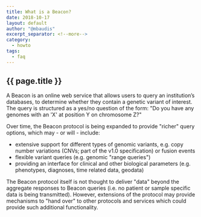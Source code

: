 ```yaml
---
title: What is a Beacon?
date: 2018-10-17
layout: default
author: "@mbaudis"
excerpt_separator: <!--more-->
category:
  - howto
tags:
  - faq
---
```


## {{ page.title }}

A Beacon is an online web service that allows users to query an institution’s databases, to determine whether they contain a genetic variant of interest. The query is structured as a yes/no question of the form: "Do you have any genomes with an 'X' at position Y on chromosome Z?"

<!--more-->

Over time, the Beacon protocol is being expanded to provide "richer" query options, which may - or will - include:

* extensive support for different types of genomic variants, e.g.  copy number variations (CNVs; part of the v1.0 specification) or fusion events
* flexible variant queries (e.g. genomic "range queries")
* providing an interface for clinical and other biological parameters (e.g. phenotypes, diagnoses, time related data, geodata)

The Beacon protocol itself is not thought to deliver "data" beyond the aggregate responses to Beacon queries (i.e. no patient or sample specific data is being transmitted). However, extensions of the protocol may provide mechanisms to "hand over" to other protocols and services which could provide such additional functionality.
